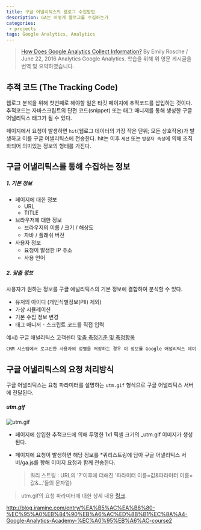 ```yaml
---
title: 구글 어낼리틱스의 웹로그 수집방법
description: GA는 어떻게 웹로그를 수집하는가
categories:
 - projects
tags: Google Analytics, Analytics
---
```


> [How Does Google Analytics Collect Information?](https://www.lunametrics.com/blog/2016/06/22/google-analytics-collects-information/)
By Emily Rosche / June 22, 2016 Analytics Google Analytics.
학습을 위해 위 영문 게시글을 번역 및 요약하였습니다.

<!-- more -->

## 추적 코드 (The Tracking Code)

웹로그 분석을 위해 첫번째로 해야할 일은 타깃 페이지에 추적코드를 삽입하는 것이다. 추적코드는 자바스크립트의 단편 코드(snippet) 또는 태그 매니저를 통해 생성한 구글 어낼리틱스 태그가 될 수 있다.

페이지에서 요청이 발생하면 `hit`(웹로그 데이터의 가장 작은 단위; 모든 상호작용)가 발생하고 이를 구글 어낼리틱스에 전송한다. hit는 이후 `세션` 또는 `방문자 속성`에 의해 조직화되어 의미있는 정보의 형태를 가진다.

## 구글 어낼리틱스를 통해 수집하는 정보
##### 1. 기본 정보
* 페이지에 대한 정보
	* URL
	* TITLE
* 브라우저에 대한 정보
	* 브라우저의 이름 / 크기 / 해상도 
	* 자바 / 플래쉬 버전 
* 사용자 정보
	* 요청이 발생한 IP 주소
	* 사용 언어

##### 2. 맞춤 정보
사용자가 원하는 정보를 구글 애널리틱스의 기본 정보에 결합하여 분석할 수 있다.

* 유저의 아이디 (개인식별정보(PII) 제외)
* 가상 시뮬레이션
* 기본 수집 정보 변경
* 태그 매니저 - 스크립트 코드를 직접 입력

예시) 구글 애널리틱스 고객센터 [맞춤 측정기준 및 측정항목](https://support.google.com/analytics/answer/2709828?hl=ko)
```sh
CRM 시스템에서 로그인한 사용자의 성별을 저장하는 경우 이 정보를 Google 애널리틱스 데이터와 결합해 성별별로 페이지뷰 수를 확인할 수 있다.
```
## 구글 어낼리틱스의 요청 처리방식
구글 어낼리틱스는 요청 파라미터를 설명하는 `utm.gif` 형식으로 구글 어낼리틱스 서버에 전달된다.

##### utm.gif
![utm.gif](https://www.lunametrics.com/wp-content/uploads/2016/03/utmgifListblur.png)
* 페이지에 삽입한 추적코드에 의해 투명한 1x1 픽셀 크기의 _utm.gif 이미지가 생성된다.
* 페이지에 요청이 발생하면 해당 정보를 *쿼리스트링에 담아 구글 어낼리틱스 서버/ga.js를 향해 이미지 요청과 함께 전송한다.

	> 쿼리 스트링 : URL의 '?'이후에 더해진 '파라미터 이름=값&파라미터 이름=값&...'들의 문자열)
> utm.gif의 요청 파라미터에 대한 상세 내용 [링크](https://www.lunametrics.com/blog/2011/10/04/utmgif-request-parameters/).

http://blog.iramine.com/entry/%EA%B5%AC%EA%B8%80-%EC%95%A0%EB%84%90%EB%A6%AC%ED%8B%B1%EC%8A%A4-Google-Analytics-Academy-%EC%A0%95%EB%A6%AC-course2


